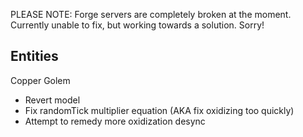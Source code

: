 PLEASE NOTE: Forge servers are completely broken at the moment. Currently unable to fix, but working towards a solution. Sorry!

Entities
---
Copper Golem
- Revert model
- Fix randomTick multiplier equation (AKA fix oxidizing too quickly)
- Attempt to remedy more oxidization desync
